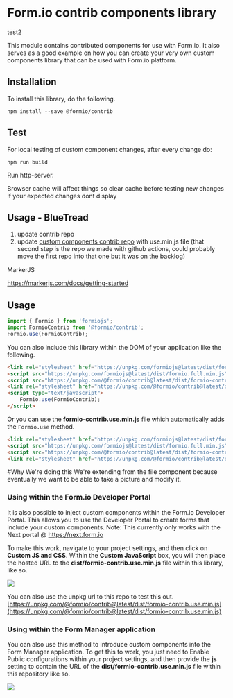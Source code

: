 # Form.io contrib components library
test2

This module contains contributed components for use with Form.io. It also serves as a good example on how you can
create your very own custom components library that can be used with Form.io platform.

## Installation
To install this library, do the following.

```
npm install --save @formio/contrib
```

## Test
For local testing of custom component changes, after every change do: 
```
npm run build 
```
Run http-server.

Browser cache will affect things so clear cache before testing new changes if your expected changes dont display

## Usage - BlueTread
1. update contrib repo 
2. update [custom components contrib repo](https://github.com/bluetread/formio-custom-components) with use.min.js file   (that second step is the repo we made with github actions, could probably move the first repo into that one but it was on the backlog) 

MarkerJS

https://markerjs.com/docs/getting-started

## Usage

```javascript
import { Formio } from 'formiojs';
import FormioContrib from '@formio/contrib';
Formio.use(FormioContrib);
```

You can also include this library within the DOM of your application like the following.

```html
<link rel="stylesheet" href="https://unpkg.com/formiojs@latest/dist/formio.full.min.css">
<script src="https://unpkg.com/formiojs@latest/dist/formio.full.min.js"></script>
<script src="https://unpkg.com/@formio/contrib@latest/dist/formio-contrib.min.js"></script>
<link rel="stylesheet" href="https://unpkg.com/@formio/contrib@latest/dist/formio-contrib.css">
<script type="text/javascript">
    Formio.use(FormioContrib);
</script>
```

Or you can use the **formio-contrib.use.min.js** file which automatically adds the ```Formio.use``` method.

```html
<link rel="stylesheet" href="https://unpkg.com/formiojs@latest/dist/formio.full.min.css">
<script src="https://unpkg.com/formiojs@latest/dist/formio.full.min.js"></script>
<script src="https://unpkg.com/@formio/contrib@latest/dist/formio-contrib.use.min.js"></script>
<link rel="stylesheet" href="https://unpkg.com/@formio/contrib@latest/dist/formio-contrib.css">
```

#Why We're doing this
We're extending from the file component because eventually we want to be able to take a picture and modify it. 

### Using within the Form.io Developer Portal
It is also possible to inject custom components within the Form.io Developer Portal. This allows you to use the Developer Portal to create forms that include your custom components. Note: This currently only works with the Next portal @ https://next.form.io

To make this work, navigate to your project settings, and then click on **Custom JS and CSS**. Within the **Custom JavaScript** box, you will then place the hosted URL to the **dist/formio-contrib.use.min.js** file within this library, like so.

![](https://api.monosnap.com/file/download?id=dQmYlhPWLa7mDDDJMN1VpkJwXy7iHG)

You can also use the unpkg url to this repo to test this out. [https://unpkg.com/@formio/contrib@latest/dist/formio-contrib.use.min.js](https://unpkg.com/@formio/contrib@latest/dist/formio-contrib.use.min.js)

### Using within the Form Manager application
You can also use this method to introduce custom components into the Form Manager application. To get this to work, you just need to Enable Public configurations within your project settings, and then provide the **js** setting to contain the URL of the **dist/formio-contrib.use.min.js** file within this repository like so.

![](https://api.monosnap.com/file/download?id=lvK2kW9eOuAEVDMNW96hP5qLOCaQEY)
